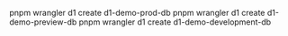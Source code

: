 pnpm wrangler d1 create d1-demo-prod-db
pnpm wrangler d1 create d1-demo-preview-db
pnpm wrangler d1 create d1-demo-development-db

